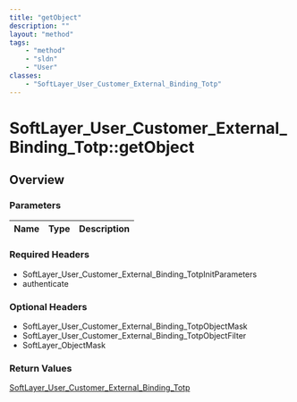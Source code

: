 ```yaml
---
title: "getObject"
description: ""
layout: "method"
tags:
    - "method"
    - "sldn"
    - "User"
classes:
    - "SoftLayer_User_Customer_External_Binding_Totp"
---
```

# SoftLayer_User_Customer_External_Binding_Totp::getObject
## Overview 


### Parameters 
|Name | Type | Description |
| --- | --- | --- |


### Required Headers
* SoftLayer_User_Customer_External_Binding_TotpInitParameters
* authenticate

### Optional Headers
* SoftLayer_User_Customer_External_Binding_TotpObjectMask
* SoftLayer_User_Customer_External_Binding_TotpObjectFilter
* SoftLayer_ObjectMask

### Return Values
<a href='/reference/datatypes/SoftLayer_User_Customer_External_Binding_Totp'>SoftLayer_User_Customer_External_Binding_Totp </a>

